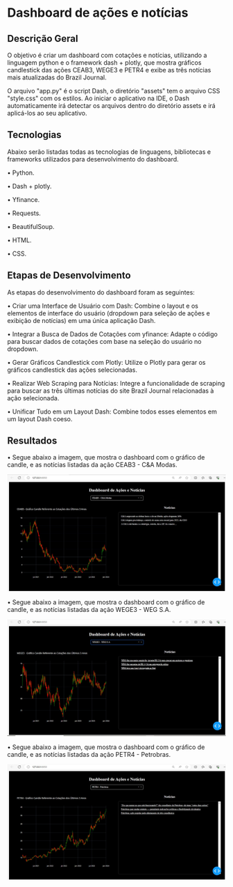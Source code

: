 # Dashboard de ações e notícias

## Descrição Geral

O objetivo é criar um dashboard com cotações e notícias, utilizando a linguagem python e o framework dash + plotly, que mostra gráficos candlestick das ações CEAB3, WEGE3 e PETR4 e exibe as três notícias mais atualizadas do Brazil Journal. 

O arquivo "app.py" é o script Dash, o diretório "assets" tem o arquivo CSS "style.css" com os estilos. Ao iniciar o aplicativo na IDE, o Dash automaticamente irá detectar os arquivos dentro do diretório assets e irá aplicá-los ao seu aplicativo.

## Tecnologias

Abaixo serão listadas todas as tecnologias de linguagens, bibliotecas e frameworks utilizados para desenvolvimento do dashboard.

• Python.

• Dash + plotly.

• Yfinance.

• Requests.

• BeautifulSoup.

• HTML.

• CSS.

## Etapas de Desenvolvimento

As etapas do desenvolvimento do dashboard foram as seguintes:

• Criar uma Interface de Usuário com Dash: Combine o layout e os elementos de interface do usuário (dropdown para seleção de ações e exibição de notícias) em uma única aplicação Dash.

• Integrar a Busca de Dados de Cotações com yfinance: Adapte o código para buscar dados de cotações com base na seleção do usuário no dropdown.

• Gerar Gráficos Candlestick com Plotly: Utilize o Plotly para gerar os gráficos candlestick das ações selecionadas.

• Realizar Web Scraping para Notícias: Integre a funcionalidade de scraping para buscar as três últimas notícias do site Brazil Journal relacionadas à ação selecionada.

• Unificar Tudo em um Layout Dash: Combine todos esses elementos em um layout Dash coeso.


## Resultados

• Segue abaixo a imagem, que mostra o dashboard com o gráfico de candle, e as notícias listadas da ação CEAB3 - C&A Modas.


![Minha Imagem](https://github.com/gustavoptavares/acoes_e_noticias/blob/main/CEAB3.jpg)

• Segue abaixo a imagem, que mostra o dashboard com o gráfico de candle, e as notícias listadas da ação WEGE3 - WEG S.A.


![Minha Imagem](https://github.com/gustavoptavares/acoes_e_noticias/blob/main/WEGE3.jpg)


• Segue abaixo a imagem, que mostra o dashboard com o gráfico de candle, e as notícias listadas da ação PETR4 - Petrobras.


![Minha Imagem](https://github.com/gustavoptavares/acoes_e_noticias/blob/main/PETR4.jpg)
